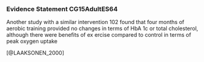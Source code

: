 ### Evidence Statement CG15AdultES64
Another study with a similar intervention 102 found that four months of aerobic training provided no changes in terms of HbA 1c or total cholesterol, although there were benefits of ex ercise compared to control in terms of peak oxygen uptake



[@LAAKSONEN_2000]
